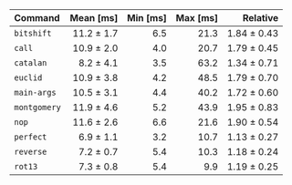 | Command | Mean [ms] | Min [ms] | Max [ms] | Relative |
|:---|---:|---:|---:|---:|
| `bitshift` | 11.2 ± 1.7 | 6.5 | 21.3 | 1.84 ± 0.43 |
| `call` | 10.9 ± 2.0 | 4.0 | 20.7 | 1.79 ± 0.45 |
| `catalan` | 8.2 ± 4.1 | 3.5 | 63.2 | 1.34 ± 0.71 |
| `euclid` | 10.9 ± 3.8 | 4.2 | 48.5 | 1.79 ± 0.70 |
| `main-args` | 10.5 ± 3.1 | 4.4 | 40.2 | 1.72 ± 0.60 |
| `montgomery` | 11.9 ± 4.6 | 5.2 | 43.9 | 1.95 ± 0.83 |
| `nop` | 11.6 ± 2.6 | 6.6 | 21.6 | 1.90 ± 0.54 |
| `perfect` | 6.9 ± 1.1 | 3.2 | 10.7 | 1.13 ± 0.27 |
| `reverse` | 7.2 ± 0.7 | 5.4 | 10.3 | 1.18 ± 0.24 |
| `rot13` | 7.3 ± 0.8 | 5.4 | 9.9 | 1.19 ± 0.25 |
